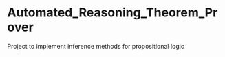 # Automated_Reasoning_Theorem_Prover
Project to implement inference methods for propositional logic
